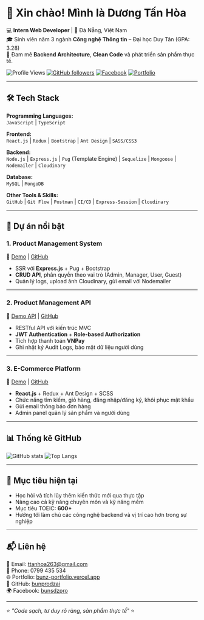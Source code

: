 # 👋 Xin chào! Mình là Dương Tấn Hòa

💻 **Intern Web Developer** | 📍 Đà Nẵng, Việt Nam  
🎓 Sinh viên năm 3 ngành **Công nghệ Thông tin** – Đại học Duy Tân (GPA: 3.28)  
🚀 Đam mê **Backend Architecture**, **Clean Code** và phát triển sản phẩm thực tế.  

![Profile Views](https://komarev.com/ghpvc/?username=bunprodzai&color=blue)
[![GitHub followers](https://img.shields.io/github/followers/bunprodzai?label=Follow&style=social)](https://github.com/bunprodzai)
[![Facebook](https://img.shields.io/badge/Facebook-1877F2?style=flat-square&logo=facebook&logoColor=white)](https://www.facebook.com/bunsdzpro)
[![Portfolio](https://img.shields.io/badge/Portfolio-000000?style=flat-square&logo=vercel&logoColor=white)](https://bunz-portfolio.vercel.app/)

---

## 🛠 Tech Stack

**Programming Languages:**  
`JavaScript` | `TypeScript`

**Frontend:**  
`React.js` | `Redux` | `Bootstrap` | `Ant Design` | `SASS/CSS3`

**Backend:**  
`Node.js` | `Express.js` | `Pug` (Template Engine) | `Sequelize` | `Mongoose` | `Nodemailer` | `Cloudinary`

**Database:**  
`MySQL` | `MongoDB`

**Other Tools & Skills:**  
`GitHub` | `Git Flow` | `Postman` | `CI/CD` | `Express-Session` | `Cloudinary`

---

## 📌 Dự án nổi bật

### 1. **Product Management System**  
🔗 [Demo](https://bunprodzai-products-management-web.vercel.app) | [GitHub](https://github.com/bunprodzai/bunprodzai-products-management-web)  
- SSR với **Express.js** + Pug + Bootstrap  
- **CRUD API**, phân quyền theo vai trò (Admin, Manager, User, Guest)  
- Quản lý logs, upload ảnh Cloudinary, gửi email với Nodemailer  

---

### 2. **Product Management API**  
🔗 [Demo API](https://project-webshop-api.vercel.app/api/v1) | [GitHub](https://github.com/bunprodzai/project-webshop-api)  
- RESTful API với kiến trúc MVC  
- **JWT Authentication** + **Role-based Authorization**  
- Tích hợp thanh toán **VNPay**  
- Ghi nhật ký Audit Logs, bảo mật dữ liệu người dùng  

---

### 3. **E-Commerce Platform**  
🔗 [Demo](https://project-webshop-reactjs.vercel.app) | [GitHub](https://github.com/bunprodzai/project-webshop-reactjs)  
- **React.js** + Redux + Ant Design + SCSS  
- Chức năng tìm kiếm, giỏ hàng, đăng nhập/đăng ký, khôi phục mật khẩu  
- Gửi email thông báo đơn hàng  
- Admin panel quản lý sản phẩm và người dùng  

---

## 📊 Thống kê GitHub
![GitHub stats](https://github-readme-stats.vercel.app/api?username=bunprodzai&show_icons=true&theme=tokyonight)
![Top Langs](https://github-readme-stats.vercel.app/api/top-langs/?username=bunprodzai&layout=compact&theme=tokyonight)

---

## 🎯 Mục tiêu hiện tại
- Học hỏi và tích lũy thêm kiến thức mới qua thực tập  
- Nâng cao cả kỹ năng chuyên môn và kỹ năng mềm  
- Mục tiêu TOEIC: **600+**  
- Hướng tới làm chủ các công nghệ backend và vị trí cao hơn trong sự nghiệp  

---

## 📬 Liên hệ
📧 Email: [ttanhoa263@gmail.com](mailto:ttanhoa263@gmail.com)  
📱 Phone: 0799 435 534  
🌐 Portfolio: [bunz-portfolio.vercel.app](https://bunz-portfolio.vercel.app/)  
💼 GitHub: [bunprodzai](https://github.com/bunprodzai)  
🌍 Facebook: [bunsdzpro](https://www.facebook.com/bunsdzpro)  

---

⭐ _"Code sạch, tư duy rõ ràng, sản phẩm thực tế"_ ⭐

<!--
**bunprodzai/bunprodzai** is a ✨ _special_ ✨ repository because its `README.md` (this file) appears on your GitHub profile.

Here are some ideas to get you started:

- 🔭 I’m currently working on ...
- 🌱 I’m currently learning ...
- 👯 I’m looking to collaborate on ...
- 🤔 I’m looking for help with ...
- 💬 Ask me about ...
- 📫 How to reach me: ...
- 😄 Pronouns: ...
- ⚡ Fun fact: ...
-->
